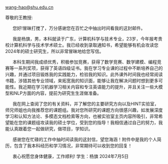 wang-hao@shu.edu.cn

尊敬的王教授:

      您好!冒昧打搅了，万分感谢您在百忙之中抽出时间看我的这封邮件。

      我是杨旗，男，本科就读于广东，计算机科学与技术专业，23岁，今年报考贵校计算机科学与技术学术硕士。我已经收到录取通知书，希望能够有机会攻读您2024年的硕士研究生，所以非常冒昧地给您写信。

      本科生期间我成绩优秀，积极参加竞赛，获得了数学竞赛、数学建模、编程竞赛等一系列奖项，获得了英语四级证书。我在学习专业课的过程中不断培养自己的兴趣，并通过项目锻炼我的实践能力，检验我的知识。此外课外时间我也经常阅读书籍，涉猎其他专业领域，来拓宽我的知识面，能够让我在解决问题时想到更多可能性。我近期在学习机器学习相关内容和专注英语能力的提升，并且关注一些大模型和NLP方面的内容，提前为研究生生涯做准备。

      我在网上查阅了您的有关资料，并了解您的主要研究方向以及HINT实验室，师兄师姐也向我推荐您的课题组。我对您所研究的课题方向很感兴趣，如发展深度学习和认知方法论、多模态文档检索等方向，也被实验室主页内容所吸引，非常希望能在您的课题组攻读我的硕士学位，受到您的指导！我相信通过自己的努力，我能认真跟着您一起做研究，做项目，学知识。

      感谢您在忙碌的工作中抽时间读我的这封信，望您海涵！附件中是我的个人简历，包含了我本科经历和学习情况，非常期待可以收到您的回复！

      衷心祝愿您身体健康，工作顺利!
学生：杨旗
2024年7月5日